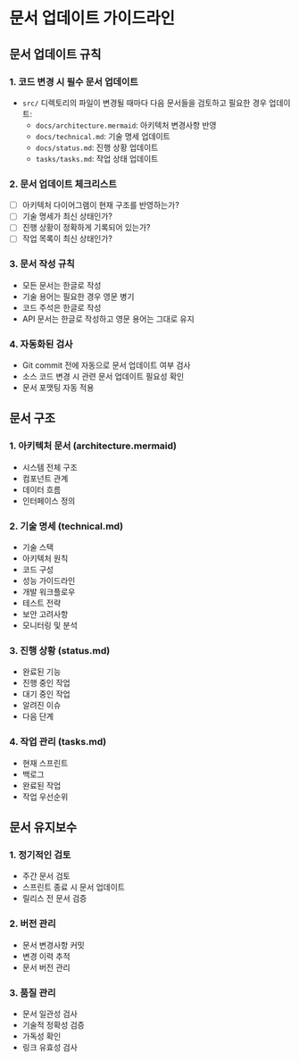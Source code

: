 # 문서 업데이트 가이드라인

## 문서 업데이트 규칙

### 1. 코드 변경 시 필수 문서 업데이트
- `src/` 디렉토리의 파일이 변경될 때마다 다음 문서들을 검토하고 필요한 경우 업데이트:
  - `docs/architecture.mermaid`: 아키텍처 변경사항 반영
  - `docs/technical.md`: 기술 명세 업데이트
  - `docs/status.md`: 진행 상황 업데이트
  - `tasks/tasks.md`: 작업 상태 업데이트

### 2. 문서 업데이트 체크리스트
- [ ] 아키텍처 다이어그램이 현재 구조를 반영하는가?
- [ ] 기술 명세가 최신 상태인가?
- [ ] 진행 상황이 정확하게 기록되어 있는가?
- [ ] 작업 목록이 최신 상태인가?

### 3. 문서 작성 규칙
- 모든 문서는 한글로 작성
- 기술 용어는 필요한 경우 영문 병기
- 코드 주석은 한글로 작성
- API 문서는 한글로 작성하고 영문 용어는 그대로 유지

### 4. 자동화된 검사
- Git commit 전에 자동으로 문서 업데이트 여부 검사
- 소스 코드 변경 시 관련 문서 업데이트 필요성 확인
- 문서 포맷팅 자동 적용

## 문서 구조

### 1. 아키텍처 문서 (architecture.mermaid)
- 시스템 전체 구조
- 컴포넌트 관계
- 데이터 흐름
- 인터페이스 정의

### 2. 기술 명세 (technical.md)
- 기술 스택
- 아키텍처 원칙
- 코드 구성
- 성능 가이드라인
- 개발 워크플로우
- 테스트 전략
- 보안 고려사항
- 모니터링 및 분석

### 3. 진행 상황 (status.md)
- 완료된 기능
- 진행 중인 작업
- 대기 중인 작업
- 알려진 이슈
- 다음 단계

### 4. 작업 관리 (tasks.md)
- 현재 스프린트
- 백로그
- 완료된 작업
- 작업 우선순위

## 문서 유지보수

### 1. 정기적인 검토
- 주간 문서 검토
- 스프린트 종료 시 문서 업데이트
- 릴리스 전 문서 검증

### 2. 버전 관리
- 문서 변경사항 커밋
- 변경 이력 추적
- 문서 버전 관리

### 3. 품질 관리
- 문서 일관성 검사
- 기술적 정확성 검증
- 가독성 확인
- 링크 유효성 검사 